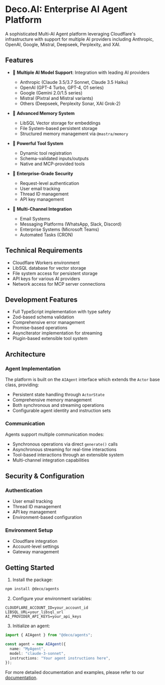 # Deco.AI: Enterprise AI Agent Platform

A sophisticated Multi-AI Agent platform leveraging Cloudflare's infrastructure
with support for multiple AI providers including Anthropic, OpenAI, Google,
Mistral, Deepseek, Perplexity, and XAI.

## Features

- 🤖 **Multiple AI Model Support**: Integration with leading AI providers
  - Anthropic (Claude 3.5/3.7 Sonnet, Claude 3.5 Haiku)
  - OpenAI (GPT-4 Turbo, GPT-4, O1 series)
  - Google (Gemini 2.0/1.5 series)
  - Mistral (Pixtral and Mistral variants)
  - Others (Deepseek, Perplexity Sonar, XAI Grok-2)

- 🧠 **Advanced Memory System**
  - LibSQL Vector storage for embeddings
  - File System-based persistent storage
  - Structured memory management via `@mastra/memory`

- 🔧 **Powerful Tool System**
  - Dynamic tool registration
  - Schema-validated inputs/outputs
  - Native and MCP-provided tools

- 🔐 **Enterprise-Grade Security**
  - Request-level authentication
  - User email tracking
  - Thread ID management
  - API key management

- 📡 **Multi-Channel Integration**
  - Email Systems
  - Messaging Platforms (WhatsApp, Slack, Discord)
  - Enterprise Systems (Microsoft Teams)
  - Automated Tasks (CRON)

## Technical Requirements

- Cloudflare Workers environment
- LibSQL database for vector storage
- File system access for persistent storage
- API keys for various AI providers
- Network access for MCP server connections

## Development Features

- Full TypeScript implementation with type safety
- Zod-based schema validation
- Comprehensive error management
- Promise-based operations
- AsyncIterator implementation for streaming
- Plugin-based extensible tool system

## Architecture

### Agent Implementation

The platform is built on the `AIAgent` interface which extends the `Actor` base
class, providing:

- Persistent state handling through `ActorState`
- Comprehensive memory management
- Both synchronous and streaming operations
- Configurable agent identity and instruction sets

### Communication

Agents support multiple communication modes:

- Synchronous operations via direct `generate()` calls
- Asynchronous streaming for real-time interactions
- Tool-based interactions through an extensible system
- Multi-channel integration capabilities

## Security & Configuration

### Authentication

- User email tracking
- Thread ID management
- API key management
- Environment-based configuration

### Environment Setup

- Cloudflare integration
- Account-level settings
- Gateway management

## Getting Started

1. Install the package:

```bash
npm install @deco/agents
```

2. Configure your environment variables:

```env
CLOUDFLARE_ACCOUNT_ID=your_account_id
LIBSQL_URL=your_libsql_url
AI_PROVIDER_API_KEYS=your_api_keys
```

3. Initialize an agent:

```typescript
import { AIAgent } from "@deco/agents";

const agent = new AIAgent({
  name: "MyAgent",
  model: "claude-3-sonnet",
  instructions: "Your agent instructions here",
});
```

For more detailed documentation and examples, please refer to our
[documentation](https://deco.cx/docs/agents).
